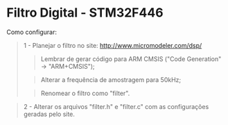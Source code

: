 # Filtro Digital - STM32F446

Como configurar:
> 1 - Planejar o filtro no site: http://www.micromodeler.com/dsp/
>> Lembrar de gerar código para ARM CMSIS ("Code Generation" → "ARM+CMSIS");
>
>> Alterar a frequência de amostragem para 50kHz;
>
>> Renomear o filtro como "filter".

> 2 - Alterar os arquivos "filter.h" e "filter.c" com as configurações geradas pelo site.
